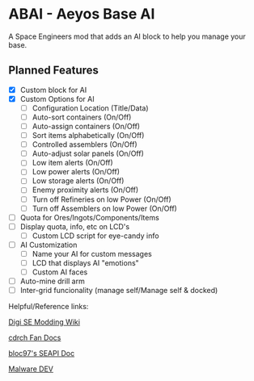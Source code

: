 # ABAI - Aeyos Base AI
A Space Engineers mod that adds an AI block to help you manage your base.

## Planned Features

- [X] Custom block for AI
- [X] Custom Options for AI
  - [ ] Configuration Location (Title/Data)
  - [ ] Auto-sort containers (On/Off)
  - [ ] Auto-assign containers (On/Off)
  - [ ] Sort items alphabetically (On/Off)
  - [ ] Controlled assemblers (On/Off)
  - [ ] Auto-adjust solar panels (On/Off)
  - [ ] Low item alerts (On/Off)
  - [ ] Low power alerts (On/Off)
  - [ ] Low storage alerts (On/Off)
  - [ ] Enemy proximity alerts (On/Off)
  - [ ] Turn off Refineries on low Power (On/Off)
  - [ ] Turn off Assemblers on low Power (On/Off)
- [ ] Quota for Ores/Ingots/Components/Items
- [ ] Display quota, info, etc on LCD's
  - [ ] Custom LCD script for eye-candy info
- [ ] AI Customization
  - [ ] Name your AI for custom messages
  - [ ] LCD that displays AI "emotions"
  - [ ] Custom AI faces
- [ ] Auto-mine drill arm
- [ ] Inter-grid funcionality (manage self/Manage self & docked)

Helpful/Reference links:

[Digi SE Modding Wiki](https://github.com/THDigi/SE-ModScript-Examples/wiki/Quick-Intro-to-Space-Engineers-Modding)

[cdrch Fan Docs](https://github.com/cdrch/space-engineers-fan-docs/blob/master/modding-introduction/main.md#what-can-i-mod-)

[bloc97's SEAPI Doc](https://bloc97.github.io/SpaceEngineersModAPIDocs/html/b2d609dc-672a-3d90-cdc0-3753ce60d06f.htm)

[Malware DEV](https://github.com/malware-dev/MDK-SE)
